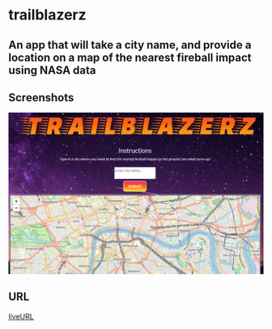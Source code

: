 # trailblazerz
## An app that will take a city name, and provide a location on a map of the nearest fireball impact using NASA data

## Screenshots

![Screenshot of trailblazers page with search button, map and title.](./assets/images/trlblzr.png)

## URL

[liveURL](https://rachaelkstokes.github.io/trailblazerz/)